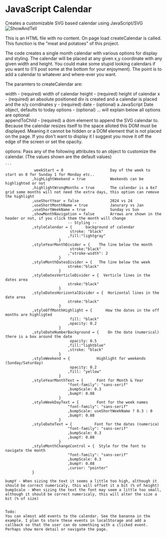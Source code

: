 # JavaScript Calendar
Creates a customizable SVG based calendar using JavaScript/SVG 
![ShowAndTell](https://github.com/asdf23/JavaScriptCalendar/assets/4165735/ddc6dbe3-9299-4186-8c69-89cbd72b521b)

This is an HTML file with no content. On page load createCalendar is called. This function is the "meat and potatoes" of this project.

The code creates a single month calendar with various options for display and styling. The calendar will be placed at any given x,y coordinate with any given width and height. You could make some stupid looking calendars if you want to (I'll post some at the bottom for your enjoyment). The point is to add a calendar to whatever and where-ever you want.

The paramters to createCalendar are:

  width  - (required) width of calendar 
  height - (required) height of calendar
  x - (required) an absolute positioned div is created and a calendar is placed and the x/y corrdinates
  y - (required)
  date - (optional) a JavaScript Date object, defaults to today
  options - (optional) ... will explain below all options are optional  
  appendToChild - (required) a dom element to append the SVG calendar to. Because the calendar resizes itself to the space alloted this DOM must be displayed. Meaning it cannot be hidden or a DOM element that is not placed on the page. If you don't want to display it I suggest you move it off the edge of the screen or set the opacity.

  options:
    Pass any of the following attributes to an object to customize the calendar. (The values shown are the default values)

    ```
				 weekStart = 0                     Day of the week to start on 0 for Sunday 1 for Monday etc..
				,highLightWeekend = true           Weekends can be highlighted or not
				,highlightWrongMonths = true       The calendar is a 6x7 grid some months will not need the extra days, this option can remove the highlight 
				,useShortYear = false              2024 vs 24
				,useShortMonthName = true          Janurary vs Jan
				,useShortWeekName = true           Sunday vs Sun
				,showMonthNavigation = false       Arrows are shown in the header or not, if you click them the month will change 
                                -- Styling --
				,styleCalendar = {      background of calendar
								 stroke: "black"
								,fill:"lightgray"
							}
				,styleYearMonthDivider = {    The line below the month
								 stroke:"black"
								,"stroke-width": 2
							}
				,styleMonthDatesDivider = {   The line below the week
								stroke:"black"
							}
				,styleDatesVerticleDivider = {  Verticle lines in the dates area
								stroke:"black"
							}
				,styleDatesHorizontalDivider = {  Horizontal lines in the date area
								stroke:"black"
							}
				,styleOffMonthHighlight = {      How the dates in the off months are highligted
								 fill: "black"
								,opacity: 0.2
							}
				,styleDateNumberBackground = {    On the date (numerical) there is a box around the date
								 opacity: 0.5
								,fill:"lightblue"
								,stroke: "black"
							}
				,styleWeekend = {            Highlight for weekends (Sunday/Saturday)
								 opacity: 0.2
								,fill: "yellow"
							}
				,styleYearMonthText = {      Font for Month & Year
								"font-family": "sans-serif"
								,bumpScale: 0.3
								,bumpY: 0.08
							}
				,styleWeekDayText = {        Font for the week names
								"font-family": "sans-serif"
								,bumpScale: useShortWeekName ? 0.3 : 0
								,bumpY: 0.08
							}
				,styleDateText = {          Font for the dates (numerica)
								"font-family": "sans-serif"
								,bumpScale: 0.3
								,bumpY: 0.08
							}
				,styleMonthChangeControl = {  Style for the font to navigate the month
								"font-family": "sans-serif"
								,bumpScale: 0.3
								,bumpY: 0.08
								,cursor: "pointer"
				}

    bumpY - When sizing the text it seems a little too high, although it should be correct numericaly, this will offset it a bit (% of height)
    bumpScale - When sizing the text the font may seem a little too small,  although it should be correct numericaly, this will alter the size a bit (% of size)

```

Todo:
You can almost add events to the calendar. See the bananna in the example. I plan to store these events in localStorage and add a callback so that the user can do something with a clicked event. Perhaps show more detail or navigate the page.
